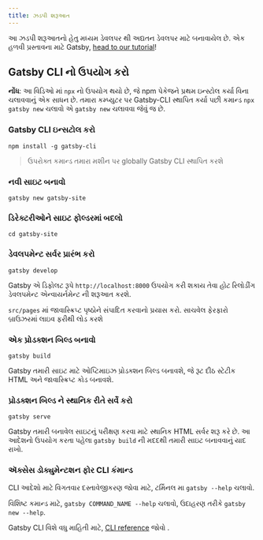 ```yaml
---
title: ઝડપી શરૂઆત
---
```


આ ઝડપી શરૂઆતનો હેતુ મધ્યમ ડેવલપર થી અદ્યતન ડેવલપર માટે બનાવાયેલ છે. એક હળવી પ્રસ્તાવના માટે Gatsby, [head to our tutorial](/ટ્યુટોરિયલ/)!

## Gatsby CLI નો ઉપયોગ કરો

<EggheadEmbed
  lessonLink="https://egghead.io/lessons/gatsby-quick-start-with-gatsby-create-develop-and-build-gatsby-sites-from-the-command-line"
  lessonTitle="Gatsby સાથે ઝડપી પ્રારંભ: કમાન્ડ લાઇનથી Gatsby સાઇટ્સ બનાવો, ડેવલોપ કરો અને નિર્માણ કરો"
/>

**નોંધ**: આ વિડિઓ માં `npx` નો ઉપયોગ  થયો છે, જે npm પેકેજને પ્રથમ ઇન્સ્ટોલ કર્યા વિના ચલાવવાનું એક સાધન છે. તમારા કમ્પ્યુટર પર Gatsby-CLI સ્થાપિત કર્યા પછી કમાન્ડ `npx gatsby new` ચલાવો એ `gatsby new` ચલાવવા જેવું જ છે.

### Gatsby CLI ઇન્સટોલ કરો

```shell
npm install -g gatsby-cli
```

> ઉપરોક્ત કમાન્ડ તમારા મશીન પર globally Gatsby CLI સ્થાપિત કરશે

### નવી સાઇટ બનાવો

```shell
gatsby new gatsby-site
```

### ડિરેક્ટરીઓને સાઇટ ફોલ્ડરમાં બદલો

```shell
cd gatsby-site
```

### ડેવલપમેન્ટ સર્વર પ્રારંભ કરો

```shell
gatsby develop
```

Gatsby એ ડિફોલટ રૂપે `http://localhost:8000` ઉપયોગ કરી શકાય તેવા હોટ રિલોડીંગ ડેવલપમેન્ટ એન્વાયર્નમેન્ટ ની શરૂઆત કરશે.

`src/pages` માં જાવાસ્ક્રિપ્ટ પૃષ્ઠોને સંપાદિત કરવાનો પ્રયાસ કરો. સાચવેલ ફેરફારો બ્રાઉઝરમાં લાઇવ ફરીથી લોડ કરશે

### એક પ્રોડક્શન બિલ્ડ બનાવો

```shell
gatsby build
```

Gatsby તમારી સાઇટ માટે ઓપ્ટિમાઇઝ પ્રોડક્શન બિલ્ડ બનાવશે, જે રૂટ દીઠ સ્ટેટીક HTML અને જાવાસ્ક્રિપ્ટ કોડ બનાવશે.

### પ્રોડક્શન બિલ્ડ ને સ્થાનિક રીતે સર્વે કરો

```shell
gatsby serve
```

Gatsby તમારી બનાવેલ સાઇટનું પરીક્ષણ કરવા માટે સ્થાનિક HTML સર્વર શરૂ કરે છે. આ આદેશનો ઉપયોગ કરતા પહેલા `gatsby build` ની મદદથી તમારી સાઇટ બનાવવાનું યાદ રાખો.

### ઍક્સેસ ડોક્યુમેન્ટશન ફોર CLI કંમાન્ડ

CLI આદેશો માટે વિગતવાર દસ્તાવેજીકરણ જોવા માટે, ટર્મિનલ મા `gatsby --help` ચલાવો.

વિશિષ્ટ કમાન્ડ માટે, `gatsby COMMAND_NAME --help` ચલાવો, ઉદાહરણ તરીકે `gatsby new --help`.

Gatsby CLI વિશે વધુ માહિતી માટે, [CLI reference](/docs/gatsby-cli/) જોવો .
